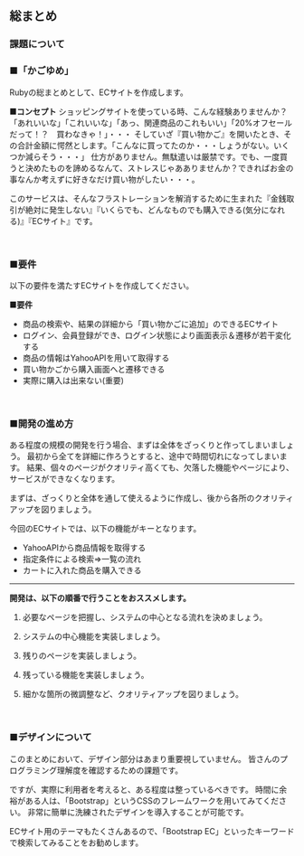 ## 総まとめ
### 課題について

### ■「かごゆめ」

Rubyの総まとめとして、ECサイトを作成します。

**■コンセプト**
ショッピングサイトを使っている時、こんな経験ありませんか？　「あれいいな」「これいいな」「あっ、関連商品のこれもいい」「20%オフセールだって！？　買わなきゃ！」・・・
そしていざ『買い物かご』を開いたとき、その合計金額に愕然とします。「こんなに買ってたのか・・・しょうがない。いくつか減らそう・・・」
仕方がありません。無駄遣いは厳禁です。でも、一度買うと決めたものを諦めるなんて、ストレスじゃあありませんか？できればお金の事なんか考えずに好きなだけ買い物がしたい・・・。

このサービスは、そんなフラストレーションを解消するために生まれた『金銭取引が絶対に発生しない』『いくらでも、どんなものでも購入できる(気分になれる)』『ECサイト』です。

&nbsp;

### ■要件

以下の要件を満たすECサイトを作成してください。

**■要件**

- 商品の検索や、結果の詳細から「買い物かごに追加」のできるECサイト
- ログイン、会員登録ができ、ログイン状態により画面表示＆遷移が若干変化する
- 商品の情報はYahooAPIを用いて取得する
- 買い物かごから購入画面へと遷移できる
- 実際に購入は出来ない(重要)

&nbsp;

### ■開発の進め方

ある程度の規模の開発を行う場合、まずは全体をざっくりと作ってしまいましょう。
最初から全てを詳細に作ろうとすると、途中で時間切れになってしまいます。
結果、個々のページがクオリティ高くても、欠落した機能やページにより、サービスができなくなります。

まずは、ざっくりと全体を通して使えるように作成し、後から各所のクオリティアップを図りましょう。

今回のECサイトでは、以下の機能がキーとなります。

- YahooAPIから商品情報を取得する
- 指定条件による検索⇒一覧の流れ
- カートに入れた商品を購入できる

---

**開発は、以下の順番で行うことをおススメします。**

1. 必要なページを把握し、システムの中心となる流れを決めましょう。

2. システムの中心機能を実装しましょう。

3. 残りのページを実装しましょう。

4. 残っている機能を実装しましょう。

5. 細かな箇所の微調整など、クオリティアップを図りましょう。

&nbsp;

### ■デザインについて
このまとめにおいて、デザイン部分はあまり重要視していません。
皆さんのプログラミング理解度を確認するための課題です。

ですが、実際に利用者を考えると、ある程度は整っているべきです。
時間に余裕がある人は、「Bootstrap」というCSSのフレームワークを用いてみてください。
非常に簡単に洗練されたデザインを導入することが可能です。

ECサイト用のテーマもたくさんあるので、「Bootstrap EC」といったキーワードで検索してみることをお勧めします。
